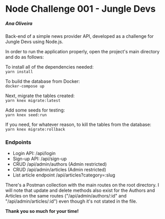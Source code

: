 <h1>Node Challenge 001 - Jungle Devs</h1>
<h5><em>Ana Oliveira</em></h5>

Back-end of a simple news provider API, developed as a challenge for Jungle Devs using Node.js.

In order to run the application properly, open the project's main directory and do as follows:<br>

To install all of the dependencies needed: <br>
```yarn install```

To build the database from Docker: <br>
```docker-compose up``` 

Next, migrate the tables created: <br>
```yarn knex migrate:latest```

Add some seeds for testing: <br>
```yarn knex seed:run```

If you need, for whatever reason, to kill the tables from the database: <br>
```yarn knex migrate:rollback```

<h3>Endpoints</h3>
<ul>
  <li> Login API: /api/login </li>
  <li> Sign-up API: /api/sign-up</li>
  <li> CRUD /api/admin/authors (Admin restricted)</li>
  <li> CRUD /api/admin/articles (Admin restricted)</li>
  <li> List article endpoint /api/articles?category=:slug</li>
</ul>

There's a Postman collection with the main routes on the root directory. I will note that update and delete methods also exist for the Authors and Articles on the same routes ("/api/admin/authors/:id" and "/api/admin/articles/:id") even though it's not stated in the file.

<strong>Thank you so much for your time!</strong>
